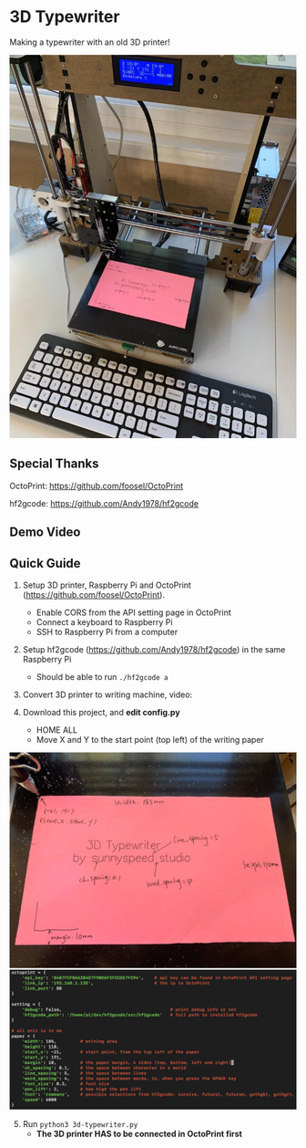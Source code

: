 # 3D Typewriter
Making a typewriter with an old 3D printer!

![the typewriter](/images/typewriter.jpg)

## Special Thanks
OctoPrint: https://github.com/foosel/OctoPrint

hf2gcode: https://github.com/Andy1978/hf2gcode

## Demo Video

## Quick Guide
1. Setup 3D printer, Raspberry Pi and OctoPrint (https://github.com/foosel/OctoPrint). 
    * Enable CORS from the API setting page in OctoPrint
    * Connect a keyboard to Raspberry Pi
    * SSH to Raspberry Pi from a computer

2. Setup hf2gcode (https://github.com/Andy1978/hf2gcode) in the same Raspberry Pi
    * Should be able to run `./hf2gcode a`
  
3. Convert 3D printer to writing machine, video:

4. Download this project, and **edit config.py**
    * HOME ALL
    * Move X and Y to the start point (top left) of the writing paper
    
![Demo paper](/images/demo_paper.jpg)
![Screenshot of the config.py](/images/screenshot_config.png)

5. Run `python3 3d-typewriter.py`
    * **The 3D printer HAS to be connected in OctoPrint first**
